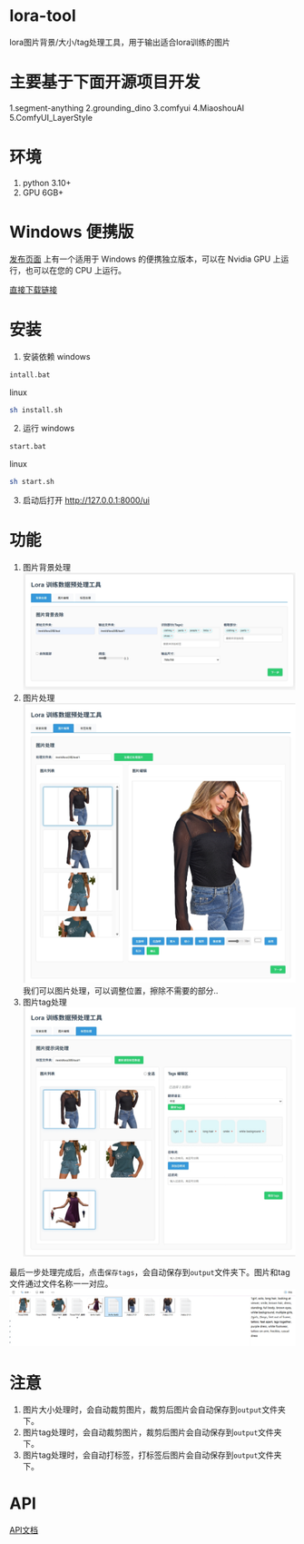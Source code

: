 # lora-tool
lora图片背景/大小/tag处理工具，用于输出适合lora训练的图片
# 主要基于下面开源项目开发
1.segment-anything
2.grounding_dino
3.comfyui
4.MiaoshouAI
5.ComfyUI_LayerStyle
# 环境
1. python 3.10+
2. GPU 6GB+
# Windows 便携版
[发布页面](https://github.com/AndsGo/lora-tool/releases) 上有一个适用于 Windows 的便携独立版本，可以在 Nvidia GPU 上运行，也可以在您的 CPU 上运行。

[直接下载链接](https://github.com/AndsGo/lora-tool/releases/download/v1.0.0/setup.exe)
# 安装
1. 安装依赖
windows
```bash
intall.bat
```
linux
```bash
sh install.sh
```
2. 运行
windows
```bash
start.bat
```
linux
```bash
sh start.sh
```
3. 启动后打开 http://127.0.0.1:8000/ui

# 功能
1. 图片背景处理
![示例](./doc/image/1.jpeg)
2. 图片处理
![示例](./doc/image/2.jpeg)
我们可以图片处理，可以调整位置，擦除不需要的部分..
3. 图片tag处理
![示例](./doc/image/3.jpeg)

最后一步处理完成后，点击`保存tags`，会自动保存到`output`文件夹下。图片和tag文件通过文件名称一一对应。
![示例](./doc/image/4.png)
# 注意
1. 图片大小处理时，会自动裁剪图片，裁剪后图片会自动保存到`output`文件夹下。
2. 图片tag处理时，会自动裁剪图片，裁剪后图片会自动保存到`output`文件夹下。
3. 图片tag处理时，会自动打标签，打标签后图片会自动保存到`output`文件夹下。


# API
[API文档](./doc/api.md)